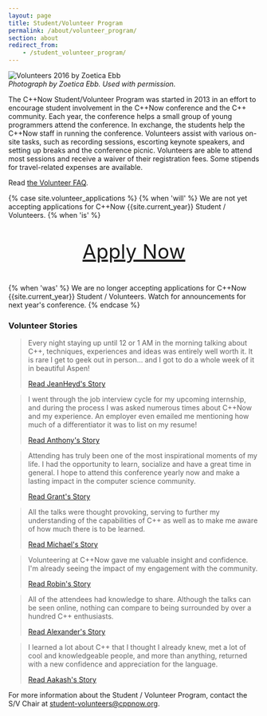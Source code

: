 ```yaml
---
layout: page
title: Student/Volunteer Program
permalink: /about/volunteer_program/
section: about
redirect_from:
    - /student_volunteer_program/
---
```


![Volunteers 2016 by Zoetica Ebb](/assets/img/volunteers/Volunteers2016.jpg "Volunteers 2016 by Zoetica Ebb")<br>
*Photograph by Zoetica Ebb. Used with permission.*

The C++Now Student/Volunteer Program was started in 2013 in an effort to encourage student involvement in the C++Now conference and the C++ community. Each year, the conference helps a small group of young programmers attend the conference. In exchange, the students help the C++Now staff in running the conference. Volunteers assist with various on-site tasks, such as recording sessions, escorting keynote speakers, and setting up breaks and the conference picnic. Volunteers are able to attend most sessions and receive a waiver of their registration fees. Some stipends for travel-related expenses are available.

Read [the Volunteer FAQ](/about/faq/#volunteer-faq).

{% case site.volunteer_applications %}
  {% when 'will' %}
We are not yet accepting applications for C++Now {{site.current_year}} Student / Volunteers.
  {% when 'is' %}
<p style="text-align: center; font-size: 40px;"><a href="/about/volunteer_program/apply/">Apply Now</a></p>
  {% when 'was' %}
We are no longer accepting applications for C++Now {{site.current_year}} Student / Volunteers. Watch for announcements for next year's conference.
{% endcase %}

<a name="volunteer_stories"></a>
### Volunteer Stories

<blockquote class="quoteBox">
    <span class="quoteBoxImage" style="background-image: url(/assets/img/volunteers/jeanheyd_meneide.jpeg);"></span>
    <p class="quoteBoxText">
        Every night staying up until 12 or 1 AM in the morning talking about C++, techniques, experiences and ideas was entirely well worth it. It is rare I get to geek out in person… and I got to do a whole week of it in beautiful Aspen!
    </p>
    <a href="https://thephd.github.io/2018/05/15/C++Now-Trip-Report.html" class="quoteBoxRightLink">Read JeanHeyd's Story</a>
</blockquote>

<blockquote class="quoteBox">
    <span class="quoteBoxImage" style="background-image: url(/assets/img/volunteers/anthony_calandra.jpeg);"></span>
    <p class="quoteBoxText">
        I went through the job interview cycle for my upcoming internship, and during the process I was asked numerous times about C++Now and my experience. An employer even emailed me mentioning how much of a differentiator it was to list on my resume!
    </p>
    <a href="https://www.linkedin.com/pulse/cnow-2017-what-means-student-volunteer-anthony-calandra/" class="quoteBoxRightLink">Read Anthony's Story</a>
</blockquote>

<blockquote class="quoteBox">
    <span class="quoteBoxImage" style="background-image: url(/assets/img/volunteers/grant_mercer.jpg);"></span>
    <p class="quoteBoxText">
        Attending has truly been one of the most inspirational moments of my life. I had the opportunity to learn, socialize and have a great time in general. I hope to attend this conference yearly now and make a lasting impact in the computer science community.
    </p>
    <a href="/about/volunteer_program/grant_mercers_volunteer_story/" class="quoteBoxRightLink">Read Grant's Story</a>
</blockquote>

<blockquote class="quoteBox">
    <span class="quoteBoxImage" style="background-image: url(/assets/img/volunteers/michael_lesane.jpg);"></span>
    <p class="quoteBoxText">
        All the talks were thought provoking, serving to further my understanding of the capabilities of C++ as well as to make me aware of how much there is to be learned.
    </p>
    <a href="/about/volunteer_program/michael_lesane_volunteer_story/" class="quoteBoxRightLink">Read Michael's Story</a>
</blockquote>

<blockquote class="quoteBox">
    <span class="quoteBoxImage" style="background-image: url(/assets/img/volunteers/robin_kuzmin.sm.jpeg);"></span>
    <p class="quoteBoxText">
        Volunteering at C++Now gave me valuable insight and confidence. I'm already seeing the impact of my engagement with the community.
    </p>
    <a href="/about/volunteer_program/robin_kuzmin_volunteer_story/" class="quoteBoxRightLink">Read Robin's Story</a>
</blockquote>

<blockquote class="quoteBox">
    <span class="quoteBoxImage" style="background-image: url(/assets/img/volunteers/alexander_duchene.jpg);"></span>
    <p class="quoteBoxText">
        All of the attendees had knowledge to share. Although the talks can be seen online, nothing can compare to being surrounded by over a hundred C++ enthusiasts.
    </p>
    <a href="/about/volunteer_program/alexander_duchene_volunteer_story/" class="quoteBoxRightLink">Read Alexander's Story</a>
</blockquote>

<blockquote class="quoteBox">
    <span class="quoteBoxImage" style="background-image: url(/assets/img/volunteers/aakash_goel.jpg);"></span>
    <p class="quoteBoxText">
        I learned a lot about C++ that I thought I already knew, met a lot of cool and knowledgeable people, and more than anything, returned with a new confidence and appreciation for the language.
    </p>
    <a href="/about/volunteer_program/aakash_goel_volunteer_story/" class="quoteBoxRightLink">Read Aakash's Story</a>
</blockquote>

For more information about the Student / Volunteer Program, contact the S/V Chair at [student-volunteers@cppnow.org](mailto:student-volunteers@cppnow.org).
